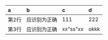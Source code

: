 | a     | b            | c        | d    |
|:------|:-------------|:---------|:-----|
| 第2行 | 应识别为正确 | 111      | 222  |
| 第3行 | 应识别为正确 | xx"ss"xx | okkk |